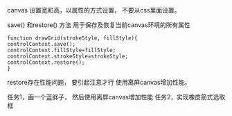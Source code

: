 
canvas 设置宽和高，以属性的方式设置， 不要从css里面设置。

save() 和restore() 方法 用于保存及恢复当前canvas环境的所有属性
```
function drawGrid(strokeStyle, fillStyle){
controlContext.save();
controlContext.fillStyle=fillStyle;
controlContext.strokeStyle=strokeStyle;
controlContext.restore();
}
```
restore存在性能问题， 要引起注意才行
使用离屏canvas增加性能。

任务1，画一个蓝胖子， 然后使用离屏canvas增加性能
任务2，实现橡皮筋式选取框
